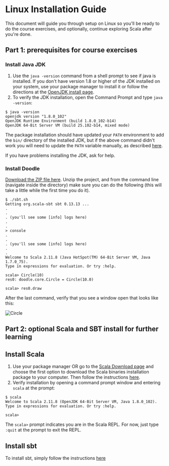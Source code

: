# Linux Installation Guide

This document will guide you through setup on Linux so you'll be ready to do the course exercises, and optionally, continue exploring Scala after you're done.

## Part 1: prerequisites for course exercises

### Install Java JDK

1. Use the `java -version` command from a shell prompt to see if java is installed. If you don't have version 1.8 or higher of the JDK installed on your system, use your package manager to install it or follow the directions at the [OpenJDK install page](http://openjdk.java.net/install/). 
2. To verify the JDK installation, open the Command Prompt and type `java -version`:

```
$ java -version
openjdk version "1.8.0_102"
OpenJDK Runtime Environment (build 1.8.0_102-b14)
OpenJDK 64-Bit Server VM (build 25.102-b14, mixed mode)
```
The package installation should have updated your `PATH` environment to add the `bin/` directory of the installed JDK, but if the above command didn't work you will need to update the `PATH` variable manually, as described [here](http://www.java.com/en/download/help/path.xml).

If you have problems installing the JDK, ask for help.

### Install Doodle

[Download the ZIP file here](https://github.com/scalabridge/doodle/archive/master.zip). Unzip the project, and from the command line (navigate inside the directory) make sure you can do the following (this will take a little while the first time you do it).

```
$ ./sbt.sh
Getting org.scala-sbt sbt 0.13.13 ...
.
.
. (you'll see some [info] logs here)
.
.
> console
.
.
. (you'll see some [info] logs here)
.
.
Welcome to Scala 2.11.8 (Java HotSpot(TM) 64-Bit Server VM, Java 1.7.0_75).
Type in expressions for evaluation. Or try :help.

scala> Circle(10)
res0: doodle.core.Circle = Circle(10.0)

scala> res0.draw
```

After the last command, verify that you see a window open that looks like this:

![Circle](https://github.com/scalabridge/curriculum/blob/master/setup/img/circle.png?raw=true)

## Part 2: optional Scala and SBT install for further learning

## Install Scala
1. Use your package manager OR go to the [Scala Download page](http://www.scala-lang.org/download/) and choose the first option to download the Scala binaries installation package to your computer. Then follow the instructions [here](http://www.scala-lang.org/download/install.html).
2. Verify installation by opening a command prompt window and entering `scala` at the prompt:

```
$ scala
Welcome to Scala 2.11.8 (OpenJDK 64-Bit Server VM, Java 1.8.0_102).
Type in expressions for evaluation. Or try :help.

scala> 
```
The `scala>` prompt indicates you are in the Scala REPL. For now, just type `:quit` at the prompt to exit the REPL.

## Install sbt

To install sbt, simply follow the instructions [here](http://www.scala-sbt.org/release/docs/Installing-sbt-on-Linux.html)
